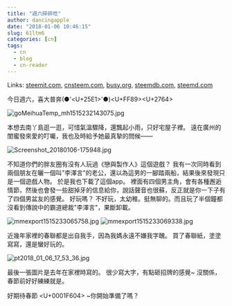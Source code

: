 ```yaml
---
title: "週六碎碎唸"
author: dancingapple
date: "2018-01-06 10:46:15"
slug: 61ltm6
categories: [cn]
tags: 
  - cn
  - blog
  - cn-reader
---
```


Links: [steemit.com](https://steemit.com/cn/@dancingapple/61ltm6), [cnsteem.com](https://cnsteem.com/cn/@dancingapple/61ltm6), [busy.org](https://busy.org/cn/@dancingapple/61ltm6), [steemdb.com](https://steemdb.com/cn/@dancingapple/61ltm6), [steemd.com](https://steemd.com/cn/@dancingapple/61ltm6)

今日週六，喜大普奔(●'<U+25E1>'●)<U+FF89><U+2764>

![goMeihuaTemp_mh1515232143075.jpg](https://steemitimages.com/DQmXpVwxBzZnUKuQZ3UF2iY1oUbVnNNCoJARhMMmvR74gxk/goMeihuaTemp_mh1515232143075.jpg)

本想去南丫島逛一逛，可惜氣溫驟降，還飄起小雨，只好宅屋子裡。
遠在廣州的閨蜜發來愛的叮囑，我也及時給予她最真摯的問候——

![Screenshot_20180106-175948.jpg](https://steemitimages.com/DQmWp5XNWsoEPhiuzDXDFNnRibWwwYK3CYjPkLkEZM5z5QX/Screenshot_20180106-175948.jpg)

不知道你們的胖友圈有沒有人玩過《戀與製作人》這個遊戲？
我有一次同時看到兩個朋友在曬一個叫"李澤言"的老公，還以為這男的一腳踏兩船，結果後來發現只是一個遊戲人物。
於是我也下載了這個app。
裡面有四個男主角，會有各種邂逅情節，然後也會發一些甜掉牙的信息給你，說話聲音也很蘇，反正就是你一下子有了四個男盆友的感覺。
好玩嗎？
不好玩，太幼稚。挺無聊的。而且玩了半個鐘都沒看到傳說中的霸道總裁"李澤言"，果斷卸載。

![mmexport1515233065758.jpg](https://steemitimages.com/DQmTQ8TJw5HHrgdXQTBQQW8GHTd5MAvQAyMckoZsXdLPsJz/mmexport1515233065758.jpg)
![mmexport1515233069338.jpg](https://steemitimages.com/DQmSK4Y8HTyxjGTZTNfTVzs9RWRbuUQeQnE3qQkrgfBYwvc/mmexport1515233069338.jpg)

近幾年家裡的春聯都是出自我手，因為我媽永遠不嫌我字醜。
買了春聯紙，塗塗寫寫，還是蠻好玩的。

![pt2018_01_06_17_53_36.jpg](https://steemitimages.com/DQmXthWzMA3kfyA1WBu9m1hHg59eehfxWmUCnhRPXb71NxV/pt2018_01_06_17_53_36.jpg)

最後一張圖片是去年在家裡時寫的。
很少寫大字，有點砸招牌的感覺~
沒關係，春節前好好練練就是。

好期待春節 <U+0001F604> ~你開始準備了嗎？
